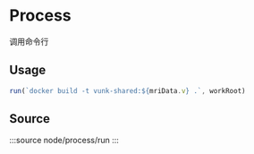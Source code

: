 # Process

调用命令行

## Usage

```ts
run(`docker build -t vunk-shared:${mriData.v} .`, workRoot)
```

## Source

:::source
node/process/run
:::